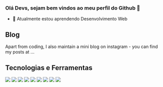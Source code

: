### Olá Devs, sejam bem vindos ao meu perfil do Github 👋

- 🌱 Atualmente estou aprendendo Desenvolvimento Web

<!-- ![](https://img.shields.io/badge/Code-Python-informational?style=for-the-badge&logo=appveyor:image/svg%2bxml;base64,<BASE64_DATA>) -->

## Blog

Apart from coding, I also maintain a mini blog on instagram - you can find my posts at ...

## Tecnologias e Ferramentas 
![](https://img.shields.io/badge/Shell-Bash-informational?style=flat&logo=<LOGO_NAME>&logoColor=white&color=critical)
![](https://img.shields.io/badge/Editor-VS_Code-informational?style=flat&logo=<LOGO_NAME>&logoColor=white&color=brightgreen)
![](https://img.shields.io/badge/Editor-PyCharm-informational?style=flat&logo=<LOGO_NAME>&logoColor=white&color=brightgreen)
![](https://img.shields.io/badge/Code-Python-informational?style=flat&logo=<LOGO_NAME>&logoColor=white&color=informational)
![](https://img.shields.io/badge/Code-JavaScript-informational?style=flat&logo=<LOGO_NAME>&logoColor=white&color=informational)
![](https://img.shields.io/badge/Tools-Jupyter_Notebook-informational?style=flat&logo=<LOGO_NAME>&logoColor=white&color=955E42)
![](https://img.shields.io/badge/Tools-Docker-informational?style=flat&logo=<LOGO_NAME>&logoColor=white&color=955E42)
![](https://img.shields.io/badge/Tools-SQLite-informational?style=flat&logo=<LOGO_NAME>&logoColor=white&color=955E42)
![](https://img.shields.io/badge/Tools-MongoDB-informational?style=flat&logo=<LOGO_NAME>&logoColor=white&color=955E42)











<!--
**mgckaled/mgckaled** is a ✨ _special_ ✨ repository because its `README.md` (this file) appears on your GitHub profile.

Here are some ideas to get you started:

- 🔭 I’m currently working on ...
- 🌱 I’m currently learning ...
- 👯 I’m looking to collaborate on ...
- 🤔 I’m looking for help with ...
- 💬 Ask me about ...
- 📫 How to reach me: ...
- 😄 Pronouns: ...
- ⚡ Fun fact: ...
-->
